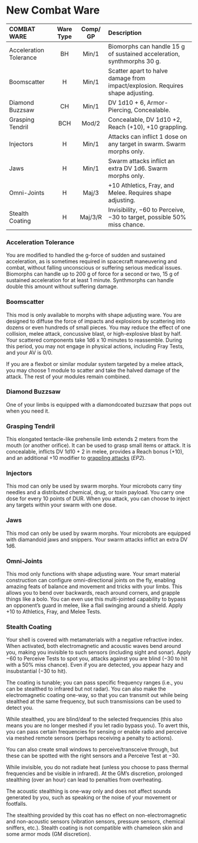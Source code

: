 # New Combat Ware

| COMBAT WARE            | Ware Type | Comp/<wbr>GP | Description                                                                    |
| :--------------------- | :-------: | :----------: | :----------------------------------------------------------------------------- |
| Acceleration Tolerance |    BH     |    Min/1     | Biomorphs can handle 15 g of sustained acceleration, synthmorphs 30 g.         |
| Boomscatter            |     H     |    Min/1     | Scatter apart to halve damage from impact/explosion. Requires shape adjusting. |
| Diamond Buzzsaw        |    CH     |    Min/1     | DV 1d10 + 6, Armor-Piercing, Concealable.                                      |
| Grasping Tendril       |    BCH    |    Mod/2     | Concealable, DV 1d10 +2, Reach (+10), +10 grappling.                           |
| Injectors              |     H     |    Min/1     | Attacks can inflict 1 dose on any target in swarm. Swarm morphs only.          |
| Jaws                   |     H     |    Min/1     | Swarm attacks inflict an extra DV 1d6. Swarm morphs only.                      |
| Omni-Joints            |     H     |    Maj/3     | +10 Athletics, Fray, and Melee. Requires shape adjusting.                      |
| Stealth Coating        |     H     |   Maj/3/R    | Invisibility, −60 to Perceive, −30 to target, possible 50% miss chance.        |

### Acceleration Tolerance

You are modified to handled the g-force of sudden and sustained acceleration, as is sometimes required in spacecraft maneuvering and combat, without falling unconscious or suffering serious medical issues. Biomorphs can handle up to 200 g of force for a second or two, 15 g of sustained acceleration for at least 1 minute. Synthmorphs can handle double this amount without suffering damage.

### Boomscatter

This mod is only available to morphs with shape adjusting ware. You are designed to diffuse the force of impacts and explosions by scattering into dozens or even hundreds of small pieces. You may reduce the effect of one collision, melee attack, concussive blast, or high-explosive blast by half. Your scattered components take 1d6 x 10 minutes to reassemble. During this period, you may not engage in physical actions, including Fray Tests, and your AV is 0/0.

If you are a flexbot or similar modular system targeted by a melee attack, you may choose 1 module to scatter and take the halved damage of the attack. The rest of your modules remain combined.

### Diamond Buzzsaw

One of your limbs is equipped with a diamondcoated buzzsaw that pops out when you need it.

### Grasping Tendril

This elongated tentacle-like prehensile limb extends 2 meters from the mouth (or another orifice). It can be used to grasp small items or attack. It is concealable, inflicts DV 1d10 + 2 in melee, provides a Reach bonus (+10), and an additional +10 modifier to [grappling attacks](../../../12/02-melee-combat.md#grappling) (_EP2_).

### Injectors

This mod can only be used by swarm morphs. Your microbots carry tiny needles and a distributed chemical, drug, or toxin payload. You carry one dose for every 10 points of DUR. When you attack, you can choose to inject any targets within your swarm with one dose.

### Jaws

This mod can only be used by swarm morphs. Your microbots are equipped with diamandoid jaws and snippers. Your swarm attacks inflict an extra DV 1d6.

### Omni-Joints

This mod only functions with shape adjusting ware. Your smart material construction can configure omni-directional joints on the fly, enabling amazing feats of balance and movement and tricks with your limbs. This allows you to bend over backwards, reach around corners, and grapple things like a bolo. You can even use this multi-jointed capability to bypass an opponent’s guard in melee, like a flail swinging around a shield. Apply +10 to Athletics, Fray, and Melee Tests.

### Stealth Coating

Your shell is covered with metamaterials with a negative refractive index. When activated, both electromagnetic and acoustic waves bend around you, making you invisible to such sensors (including sight and sonar). Apply −60 to Perceive Tests to spot you, attacks against you are blind (−30 to hit with a 50% miss chance). Even if you are detected, you appear hazy and insubstantial (−30 to hit).

The coating is tunable; you can pass specific frequency ranges (i.e., you can be stealthed to infrared but not radar). You can also make the electromagnetic coating one-way, so that you can transmit out while being stealthed at the same frequency, but such transmissions can be used to detect you.

While stealthed, you are blind/deaf to the selected frequencies (this also means you are no longer meshed if you let radio bypass you). To avert this, you can pass certain frequencies for sensing or enable radio and perceive via meshed remote sensors (perhaps receiving a penalty to actions).

You can also create small windows to perceive/transceive through, but these can be spotted with the right sensors and a Perceive Test at −30.

While invisible, you do not radiate heat (unless you choose to pass thermal frequencies and be visible in infrared). At the GM’s discretion, prolonged stealthing (over an hour) can lead to penalties from overheating.

The acoustic stealthing is one-way only and does not affect sounds generated by you, such as speaking or the noise of your movement or footfalls.

The stealthing provided by this coat has no effect on non-electromagnetic and non-acoustic sensors (vibration sensors, pressure sensors, chemical sniffers, etc.). Stealth coating is not compatible with chameleon skin and some armor mods (GM discretion).
